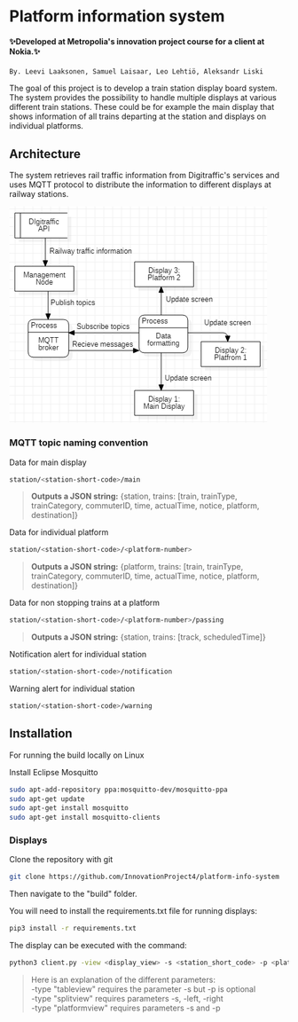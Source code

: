 # Platform information system

#### ✨Developed at Metropolia's innovation project course for a client at Nokia.✨

    By. Leevi Laaksonen, Samuel Laisaar, Leo Lehtiö, Aleksandr Liski

The goal of this project is to develop a train station display board system. The system provides the possibility to handle multiple displays at various different train stations. These could be for example the main display that shows information of all trains departing at the station and displays on individual platforms.

## Architecture

The system retrieves rail traffic information from Digitraffic's services and uses MQTT protocol to distribute the information to different displays at railway stations.

![data flow diagram](doc/diagrams/data_flow_diagram.png)

### MQTT topic naming convention
Data for main display
```sh
station/<station-short-code>/main
```
> **Outputs a JSON string:** 
> {station, trains: [train, trainType, trainCategory, commuterID, time, actualTime, notice, platform, destination]}

Data for individual platform
```sh
station/<station-short-code>/<platform-number>
```
> **Outputs a JSON string:** 
> {platform, trains: [train, trainType, trainCategory, commuterID, time, actualTime, notice, platform, destination]}
> 
Data for non stopping trains at a platform
```sh
station/<station-short-code>/<platform-number>/passing
```
> **Outputs a JSON string:** 
> {station, trains: [track, scheduledTime]}
> 
Notification alert for individual station
```sh
station/<station-short-code>/notification
```
Warning alert for individual station
```sh
station/<station-short-code>/warning
```

## Installation

For running the build locally on Linux

Install Eclipse Mosquitto
```sh
sudo apt-add-repository ppa:mosquitto-dev/mosquitto-ppa
sudo apt-get update
sudo apt-get install mosquitto
sudo apt-get install mosquitto-clients
```

### Displays

Clone the repository with git
```sh
git clone https://github.com/InnovationProject4/platform-info-system
```
Then navigate to the "build" folder.

You will need to install the requirements.txt file for running displays:
```sh
pip3 install -r requirements.txt
```
The display can be executed with the command:
```sh
python3 client.py -view <display_view> -s <station_short_code> -p <platform> -left <platform> -right <platform>
```
> Here is an explanation of the different parameters:\
> -type "tableview" requires the parameter -s but -p is optional\
> -type "splitview" requires parameters -s, -left, -right\
> -type "platformview" requires parameters -s and -p

